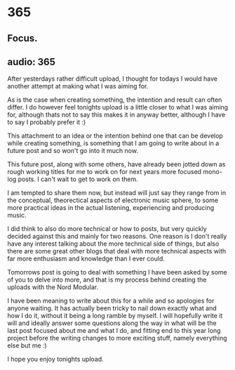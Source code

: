 # 365
## Focus.
audio: 365
---

After yesterdays rather difficult upload, I thought for todays I would have another attempt at making what I was aiming for.

As is the case when creating something, the intention and result can often differ. I do however feel tonights upload is a little closer to what I was aiming for, although thats not to say this makes it in anyway better, although I have to say I probably prefer it :)

This attachment to an idea or the intention behind one that can be develop while creating something, is something that I am going to write about in a future post and so won't go into it much now. 

This future post, along with some others, have already been jotted down as rough working titles for me to work on for next years more focused mono-log posts. I can't wait to get to work on them.

I am tempted to share them now, but instead will just say they range from in the conceptual, theorectical aspects of electronic music sphere, to some more practical ideas in the actual listening, experiencing and producing music.

I did think to also do more technical or how to posts, but very quickly decided against this and mainly for two reasons. One reason is I don't really have any interest talking about the more technical side of things, but also there are some great other blogs that deal with more technical aspects with far more enthusiasm and knowledge than I ever could.

Tomorrows post is going to deal with something I have been asked by some of you to delve into more, and that is my process behind creating the uploads with the Nord Modular. 

I have been meaning to write about this for a while and so apologies for anyone waiting. It has actually been tricky to nail down exactly what and how I do it, without it being a long ramble by myself. I will hopefully write it will and ideally answer some questions along the way in what will be the last post focused about me and what I do, and fitting end to this year long project before the writing changes to more exciting stuff, namely everything else but me :)

I hope you enjoy tonights upload.